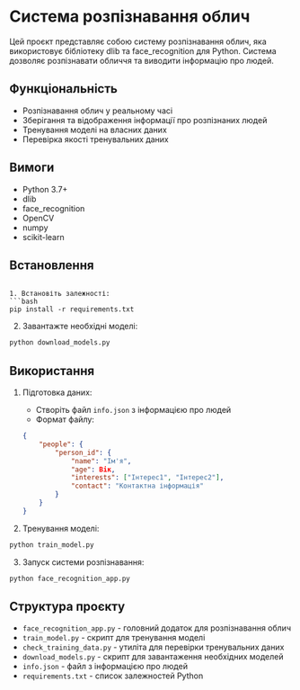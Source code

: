 # Система розпізнавання облич

Цей проєкт представляє собою систему розпізнавання облич, яка використовує бібліотеку dlib та face_recognition для Python. Система дозволяє розпізнавати обличчя та виводити інформацію про людей.

## Функціональність

- Розпізнавання облич у реальному часі
- Зберігання та відображення інформації про розпізнаних людей
- Тренування моделі на власних даних
- Перевірка якості тренувальних даних

## Вимоги

- Python 3.7+
- dlib
- face_recognition
- OpenCV
- numpy
- scikit-learn

## Встановлення
```

1. Встановіть залежності:
```bash
pip install -r requirements.txt
```

2. Завантажте необхідні моделі:
```bash
python download_models.py
```

## Використання

1. Підготовка даних:
   - Створіть файл `info.json` з інформацією про людей
   - Формат файлу:
   ```json
   {
       "people": {
           "person_id": {
               "name": "Ім'я",
               "age": Вік,
               "interests": ["Інтерес1", "Інтерес2"],
               "contact": "Контактна інформація"
           }
       }
   }
   ```

2. Тренування моделі:
```bash
python train_model.py
```

3. Запуск системи розпізнавання:
```bash
python face_recognition_app.py
```

## Структура проєкту

- `face_recognition_app.py` - головний додаток для розпізнавання облич
- `train_model.py` - скрипт для тренування моделі
- `check_training_data.py` - утиліта для перевірки тренувальних даних
- `download_models.py` - скрипт для завантаження необхідних моделей
- `info.json` - файл з інформацією про людей
- `requirements.txt` - список залежностей Python
